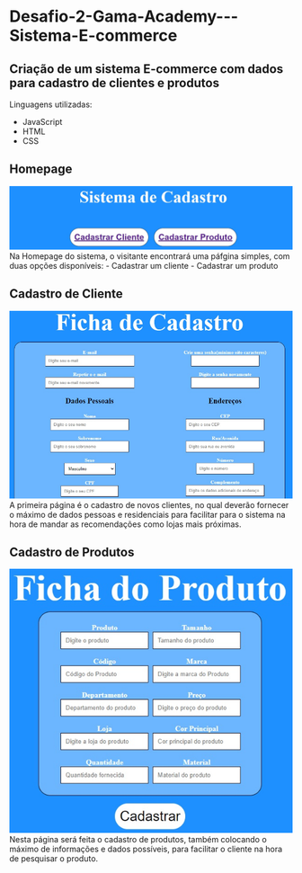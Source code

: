 # Desafio-2-Gama-Academy---Sistema-E-commerce
## Criação de um sistema E-commerce com dados para cadastro de clientes e produtos
Linguagens utilizadas:
- JavaScript
- HTML
- CSS

## Homepage
<img src="https://raw.githubusercontent.com/MauroAdamoli/E-Commerce-System/main/Homepage.jpg">
Na Homepage do sistema,  o visitante encontrará uma páfgina simples, com duas opções disponíveis:
- Cadastrar um cliente
- Cadastrar um produto

## Cadastro de Cliente
<img src="https://raw.githubusercontent.com/MauroAdamoli/E-Commerce-System/main/cliente.jpg">
A primeira página é o cadastro de novos clientes, no qual deverão fornecer o máximo de dados pessoas e residenciais para facilitar para o sistema na hora de mandar as recomendações como lojas mais próximas.

## Cadastro de Produtos
<img src="https://raw.githubusercontent.com/MauroAdamoli/E-Commerce-System/main/produto.jpg">
Nesta página será feita o cadastro de produtos, também colocando o máximo de informações e dados possíveis, para facilitar o cliente na hora de pesquisar o produto.
